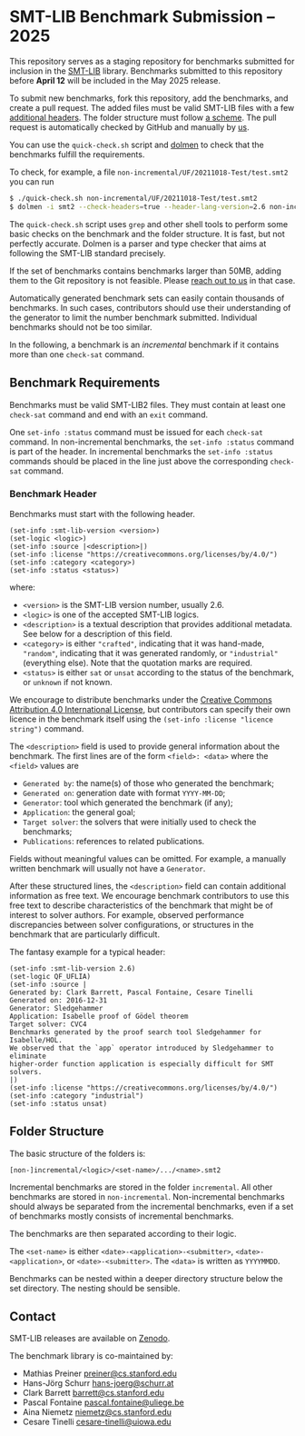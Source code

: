 # SMT-LIB Benchmark Submission – 2025

This repository serves as a staging repository for benchmarks submitted
for inclusion in the [SMT-LIB](https://smt-lib.org/) library.  Benchmarks
submitted to this repository before **April 12** will be included in
the May 2025 release.

To submit new benchmarks, fork this repository, add the benchmarks, and
create a pull request.  The added files must be valid SMT-LIB files with
a few [additional headers](#benchmark-header).  The folder structure must
follow [a scheme](#folder-structure).  The pull request is automatically
checked by GitHub and manually by [us](#contact).

You can use the `quick-check.sh` script and
[dolmen](https://github.com/Gbury/dolmen/) to check that the benchmarks
fulfill the requirements.

To check, for example,
a file `non-incremental/UF/20211018-Test/test.smt2` you can run

```bash
$ ./quick-check.sh non-incremental/UF/20211018-Test/test.smt2
$ dolmen -i smt2 --check-headers=true --header-lang-version=2.6 non-incremental/UF/20211018-Test/test.smt2
```

The `quick-check.sh` script uses `grep` and other shell tools to perform
some basic checks on the benchmark and the folder structure.  It is fast,
but not perfectly accurate.  Dolmen is a parser and type checker that
aims at following the SMT-LIB standard precisely.

If the set of benchmarks contains benchmarks larger than 50MB, adding them
to the Git repository is not feasible.  Please [reach out to us](#contact)
in that case.

Automatically generated benchmark sets can easily contain thousands of
benchmarks.  In such cases, contributors should use their understanding
of the generator to limit the number benchmark submitted.  Individual
benchmarks should not be too similar.

In the following, a benchmark is an *incremental* benchmark if it contains
more than one `check-sat` command.

## Benchmark Requirements

Benchmarks must be valid SMT-LIB2 files.  They must contain at least
one `check-sat` command and end with an `exit` command.

One `set-info :status` command must be issued for each `check-sat`
command.  In non-incremental benchmarks, the `set-info :status` command
is part of the header.  In incremental benchmarks the `set-info :status`
commands should be placed in the line just above the corresponding
`check-sat` command.

### Benchmark Header

Benchmarks must start with the following header.

```
(set-info :smt-lib-version <version>)
(set-logic <logic>)
(set-info :source |<description>|)
(set-info :license "https://creativecommons.org/licenses/by/4.0/")
(set-info :category <category>)
(set-info :status <status>)
```
where:
- ```<version>``` is the SMT-LIB version number, usually 2.6.
- ```<logic>``` is one of the accepted SMT-LIB logics.
- ```<description>``` is a textual description that provides additional metadata.
  See below for a description of this field.
- ```<category>``` is either `"crafted"`, indicating that it was hand-made,
`"random"`, indicating that it was generated randomly, or `"industrial"`
(everything else).  Note that the quotation marks are required.
- ```<status>``` is either `sat` or `unsat` according to the status of the benchmark,
  or `unknown` if not known.

We encourage to distribute benchmarks under
the [Creative Commons Attribution 4.0 International
License](https://creativecommons.org/licenses/by/4.0/), but contributors can
specify their own licence in the benchmark itself using the ```(set-info
:license "licence string")``` command.

The `<description>` field is used to provide general information about the
benchmark.  The first lines are of the form `<field>: <data>` where the `<field>`
values are
* `Generated by`: the name(s) of those who generated the benchmark;
* `Generated on`: generation date with format `YYYY-MM-DD`;
* `Generator`: tool which generated the benchmark (if any);
* `Application`: the general goal;
* `Target solver`: the solvers that were initially used to check the benchmarks;
* `Publications`: references to related publications.

Fields without meaningful values can be omitted.  For example, a manually
written benchmark will usually not have a `Generator`.

After these structured lines, the ```<description>``` field can
contain additional information as free text.  We encourage benchmark
contributors to use this free text to describe characteristics of the
benchmark that might be of interest to solver authors.  For example,
observed performance discrepancies between solver configurations, or
structures in the benchmark that are particularly difficult.

The fantasy example for a typical header:

```
(set-info :smt-lib-version 2.6)
(set-logic QF_UFLIA)
(set-info :source |
Generated by: Clark Barrett, Pascal Fontaine, Cesare Tinelli
Generated on: 2016-12-31
Generator: Sledgehammer
Application: Isabelle proof of Gödel theorem
Target solver: CVC4
Benchmarks generated by the proof search tool Sledgehammer for Isabelle/HOL.
We observed that the `app` operator introduced by Sledgehammer to eliminate
higher-order function application is especially difficult for SMT solvers.
|)
(set-info :license "https://creativecommons.org/licenses/by/4.0/")
(set-info :category "industrial")
(set-info :status unsat)
```

## Folder Structure

The basic structure of the folders is:

```
[non-]incremental/<logic>/<set-name>/.../<name>.smt2
```

Incremental benchmarks are stored in the folder `incremental`.  All other
benchmarks are stored in `non-incremental`.  Non-incremental benchmarks
should always be separated from the incremental benchmarks, even if a
set of benchmarks mostly consists of incremental benchmarks.

The benchmarks are then separated according to their logic.

The `<set-name>` is either `<date>-<application>-<submitter>`,
`<date>-<application>`, or `<date>-<submitter>`.  The `<data>`
is written as `YYYYMMDD`. 

Benchmarks can be nested within a deeper directory structure below the
set directory.  The nesting should be sensible.

## Contact

SMT-LIB releases are available on [Zenodo](https://zenodo.org/communities/smt-lib/).

The benchmark library is co-maintained by:

- Mathias Preiner <preiner@cs.stanford.edu>
- Hans-Jörg Schurr <hans-joerg@schurr.at>
- Clark Barrett <barrett@cs.stanford.edu>
- Pascal Fontaine <pascal.fontaine@uliege.be>
- Aina Niemetz <niemetz@cs.stanford.edu>
- Cesare Tinelli <cesare-tinelli@uiowa.edu>
